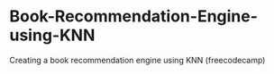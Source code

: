 # Book-Recommendation-Engine-using-KNN
Creating a book recommendation engine using KNN (freecodecamp)
